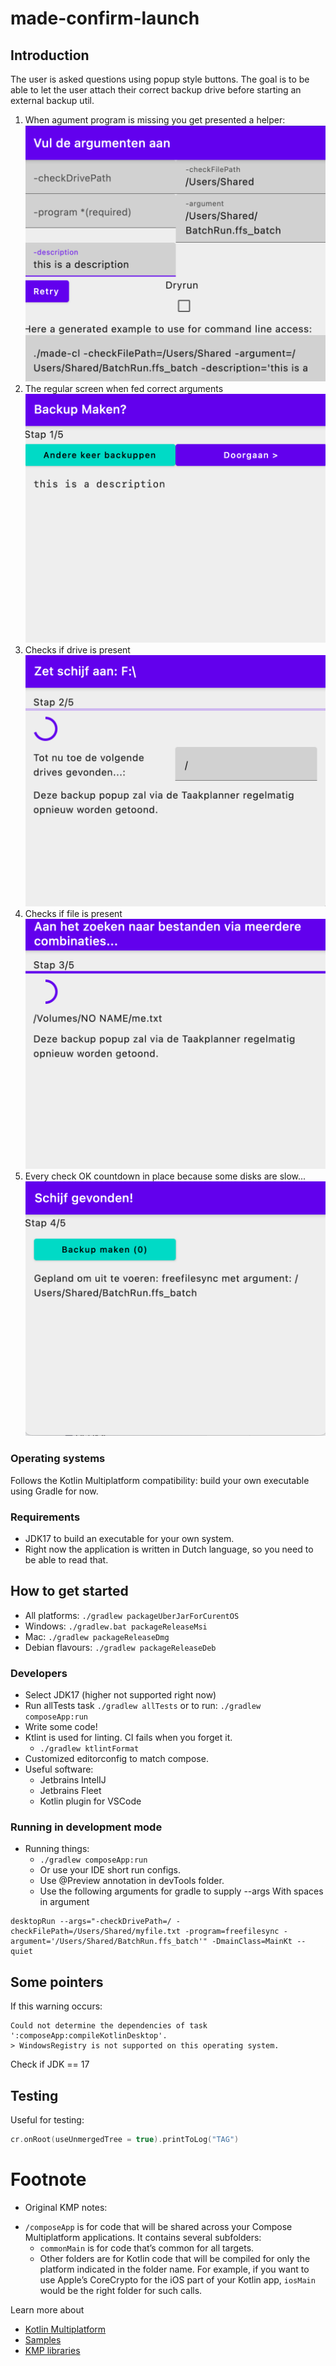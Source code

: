 # made-confirm-launch

## Introduction
The user is asked questions using popup style buttons. The goal is to be able to let the user attach their correct backup drive before starting an external backup util.

1. When agument program is missing you get presented a helper:![image](docs/screenshot00.png)
2. The regular screen when fed correct arguments ![image](docs/screenshot01.png)
3. Checks if drive is present ![image](docs/screenshot02.png)
4. Checks if file is present ![image](docs/screenshot03.png)
5. Every check OK countdown in place because some disks are slow... ![image](docs/screenshot04.png)

### Operating systems
Follows the Kotlin Multiplatform compatibility: build your own executable using Gradle for now.

### Requirements
- JDK17 to build an executable for your own system.
- Right now the application is written in Dutch language, so you need to be able to read that.

## How to get started
- All platforms: `./gradlew packageUberJarForCurentOS`
- Windows: `./gradlew.bat packageReleaseMsi`
- Mac: `./gradlew packageReleaseDmg`
- Debian flavours: `./gradlew packageReleaseDeb`

### Developers
- Select JDK17 (higher not supported right now)
- Run allTests task `./gradlew allTests` or to run: `./gradlew composeApp:run`
- Write some code!
- Ktlint is used for linting. CI fails when you forget it.
  - `./gradlew ktlintFormat`
- Customized editorconfig to match compose.
- Useful software:
  - Jetbrains IntelIJ
  - Jetbrains Fleet
  - Kotlin plugin for VSCode

### Running in development mode
- Running things:
  - `./gradlew composeApp:run`
  - Or use your IDE short run configs.
  - Use @Preview annotation in devTools folder.
  - Use the following arguments for gradle to supply --args
With spaces in argument
```text
desktopRun --args="-checkDrivePath=/ -checkFilePath=/Users/Shared/myfile.txt -program=freefilesync -argument='/Users/Shared/BatchRun.ffs_batch'" -DmainClass=MainKt --quiet
```

## Some pointers
If this warning occurs:
```text
Could not determine the dependencies of task ':composeApp:compileKotlinDesktop'.
> WindowsRegistry is not supported on this operating system.
```
Check if JDK == 17

## Testing
Useful for testing:
```kotlin
cr.onRoot(useUnmergedTree = true).printToLog("TAG")
```

# Footnote
- Original KMP notes:
* `/composeApp` is for code that will be shared across your Compose Multiplatform applications.
  It contains several subfolders:
  - `commonMain` is for code that’s common for all targets.
  - Other folders are for Kotlin code that will be compiled for only the platform indicated in the folder name.
    For example, if you want to use Apple’s CoreCrypto for the iOS part of your Kotlin app,
    `iosMain` would be the right folder for such calls.

Learn more about
- [Kotlin Multiplatform](https://www.jetbrains.com/help/kotlin-multiplatform-dev/get-started.html)
- [Samples](https://www.jetbrains.com/help/kotlin-multiplatform-dev/multiplatform-samples.html)
- [KMP libraries](https://github.com/terrakok/kmp-awesome)
